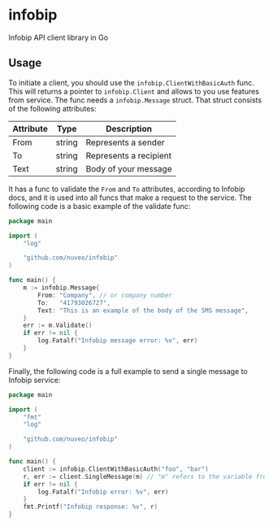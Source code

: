# infobip

Infobip API client library in Go

## Usage

To initiate a client, you should use the `infobip.ClientWithBasicAuth` func. This will returns a pointer to `infobip.Client` and allows to you use features from service. The func needs a `infobip.Message` struct. That struct consists of the following attributes:

| Attribute | Type | Description |
|-----------|------|-------------|
| From | string | Represents a sender |
| To | string | Represents a recipient |
| Text | string | Body of your message |

It has a func to validate the `From` and `To` attributes, according to Infobip docs, and it is used into all funcs that make a request to the service. The following code is a basic example of the validate func:

```go
package main

import (
    "log"

    "github.com/nuveo/infobip"
)

func main() {
    m := infobip.Message{
        From: "Company", // or company number
        To:   "41793026727",
        Text: "This is an example of the body of the SMS message",
    }
    err := m.Validate()
    if err != nil {
        log.Fatalf("Infobip message error: %v", err)
    }
}
```

Finally, the following code is a full example to send a single message to Infobip service:

```go
package main

import (
    "fmt"
    "log"

    "github.com/nuveo/infobip"
)

func main() {
    client := infobip.ClientWithBasicAuth("foo", "bar")
    r, err := client.SingleMessage(m) // "m" refers to the variable from the previous example
    if err != nil {
        log.Fatalf("Infobip error: %v", err)
    }
    fmt.Printf("Infobip response: %v", r)
}
```
